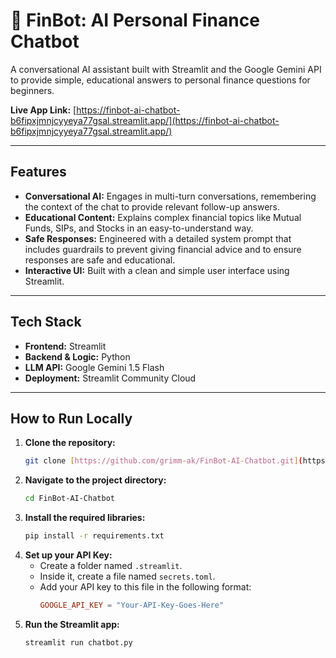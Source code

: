 # 🤖 FinBot: AI Personal Finance Chatbot

A conversational AI assistant built with Streamlit and the Google Gemini API to provide simple, educational answers to personal finance questions for beginners.

**Live App Link:** [https://finbot-ai-chatbot-b6fipxjmnjcyyeya77gsal.streamlit.app/](https://finbot-ai-chatbot-b6fipxjmnjcyyeya77gsal.streamlit.app/)

---

## Features
- **Conversational AI:** Engages in multi-turn conversations, remembering the context of the chat to provide relevant follow-up answers.
- **Educational Content:** Explains complex financial topics like Mutual Funds, SIPs, and Stocks in an easy-to-understand way.
- **Safe Responses:** Engineered with a detailed system prompt that includes guardrails to prevent giving financial advice and to ensure responses are safe and educational.
- **Interactive UI:** Built with a clean and simple user interface using Streamlit.

---

## Tech Stack
* **Frontend:** Streamlit
* **Backend & Logic:** Python
* **LLM API:** Google Gemini 1.5 Flash
* **Deployment:** Streamlit Community Cloud

---

## How to Run Locally

1.  **Clone the repository:**
    ```bash
    git clone [https://github.com/grimm-ak/FinBot-AI-Chatbot.git](https://github.com/grimm-ak/FinBot-AI-Chatbot.git)
    ```
2.  **Navigate to the project directory:**
    ```bash
    cd FinBot-AI-Chatbot
    ```
3.  **Install the required libraries:**
    ```bash
    pip install -r requirements.txt
    ```
4.  **Set up your API Key:**
    * Create a folder named `.streamlit`.
    * Inside it, create a file named `secrets.toml`.
    * Add your API key to this file in the following format:
        ```toml
        GOOGLE_API_KEY = "Your-API-Key-Goes-Here"
        ```
5.  **Run the Streamlit app:**
    ```bash
    streamlit run chatbot.py
    ```
